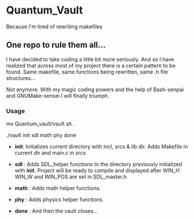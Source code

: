 # Quantum_Vault
Because I'm tired of rewriting makefiles

## One repo to rule them all...

I have decided to take coding a little bit more seriously. And so I have realized that across most of my project there is a certain pattern to be found.
Same makefile, same functions being rewritten, same .h file structures...

Not anymore.
With my magic coding powers and the help of Bash-senpai and GNUMake-sensei I will finally triumph.

### Usage

mv Quantum_vault/vault.sh .

./vault init sdl math phy done

  - **init**: Initializes current directory with incl, srcs & lib dir. Adds Makefile in current dir and main.c in srcs
  
  - **sdl** : Adds SDL_helper functions to the directory previously initialized with **init**. Project will be ready to compile and displayed after
WIN_H WIN_W and WIN_POS are set in SDL_master.h

  - **math** : Adds math helper functions.
  
  - **phy** : Adds physics helper functions.

  - **done** : And then the vault closes...
